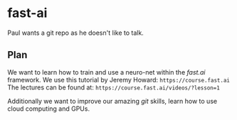 # fast-ai
Paul wants a git repo as he doesn't like to talk.

## Plan
We want to learn how to train and use a neuro-net within the *fast.ai* framework. We use this tutorial by Jeremy Howard:   `https://course.fast.ai`  
The lectures can be found at: `https://course.fast.ai/videos/?lesson=1`  
  
Additionally we want to improve our amazing *git* skills, learn how to use cloud computing and GPUs.
